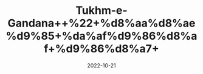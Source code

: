 ---
title: 'Tukhm-e-Gandana++%22+%d8%aa%d8%ae%d9%85+%da%af%d9%86%d8%af+%d9%86%d8%a7+'
date: '2022-10-21' 
metatag: '' 
inventory: '0' 
draft: false 
# meta description 
shortDescripton: '+Yarrow+Seeds+%22+It+is+an+anti-inflammatory+agent+and+to+heal+skin+wounds.+Other+medicinal+uses+of+yarrow+include+easing+digestive+disorders%2c+relieving+anxiety%2c+and+helping+neurological+conditions'
description: 'Seed+%d8%aa%d8%ae%d9%85++%d8%a8%db%8c%d8%ac'
longdescription: ''
featured: True
# product Price
price: '30.0'
# Product Short Description
shortDescription: '+Yarrow+Seeds+%22+It+is+an+anti-inflammatory+agent+and+to+heal+skin+wounds.+Other+medicinal+uses+of+yarrow+include+easing+digestive+disorders%2c+relieving+anxiety%2c+and+helping+neurological+conditions'
productID: '18DC4B76-1D25-ED11-9968-005056B3A416'
type: 'products'
category: 'Seed+%d8%aa%d8%ae%d9%85++%d8%a8%db%8c%d8%ac' 
thumnailproduct: 'https://eraconnect.blob.core.windows.net/product-images/aminsaddiquidawakhana/18DC4B76-1D25-ED11-9968-005056B3A416.webp' 
images:
  - image: 'https://eraconnect.blob.core.windows.net/product-images/aminsaddiquidawakhana/18DC4B76-1D25-ED11-9968-005056B3A416.webp'  
Variants:
---